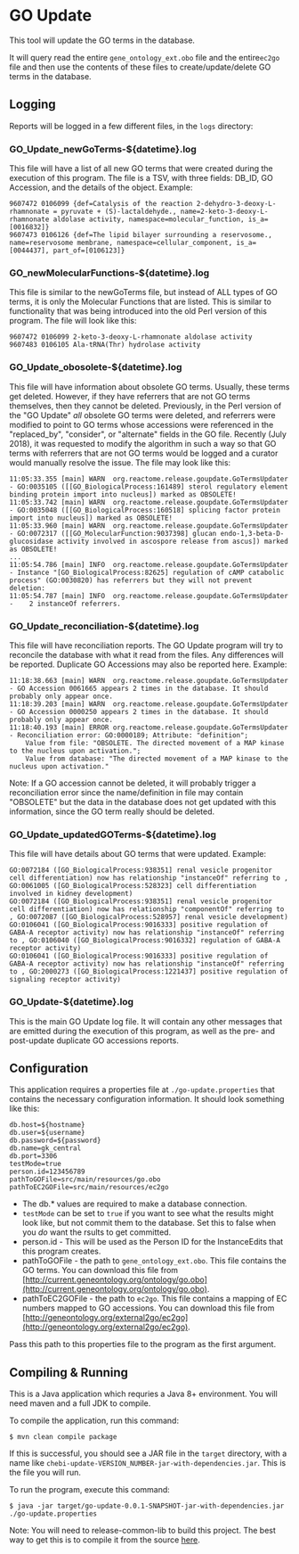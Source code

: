 # GO Update

This tool will update the GO terms in the database.

It will query read the entire `gene_ontology_ext.obo` file and the entire`ec2go` file and then use the contents of these files to create/update/delete GO terms in the database.

## Logging

Reports will be logged in a few different files, in the `logs` directory:

### GO\_Update\_newGoTerms-${datetime}.log 
 This file will have a list of all new GO terms that were created during the execution of this program. The file is a TSV, with three fields: DB_ID, GO Accession, and the details of the object. Example:

```
9607472	0106099	{def=Catalysis of the reaction 2-dehydro-3-deoxy-L-rhamnonate = pyruvate + (S)-lactaldehyde., name=2-keto-3-deoxy-L-rhamnonate aldolase activity, namespace=molecular_function, is_a=[0016832]}
9607473	0106126	{def=The lipid bilayer surrounding a reservosome., name=reservosome membrane, namespace=cellular_component, is_a=[0044437], part_of=[0106123]}
```

### GO\_newMolecularFunctions-${datetime}.log 
 This file is similar to the newGoTerms file, but instead of ALL types of GO terms, it is only the Molecular Functions that are listed. This is similar to functionality that was being introduced into the old Perl version of this program. The file will look like this:
 
```
9607472	0106099	2-keto-3-deoxy-L-rhamnonate aldolase activity
9607483	0106105	Ala-tRNA(Thr) hydrolase activity
```

### GO\_Update\_obosolete-${datetime}.log 
 This file will have information about obsolete GO terms. Usually, these terms get deleted. However, if they have referrers that are not GO terms themselves, then they cannot be deleted. Previously, in the Perl version of the "GO Update" *all* obsolete GO terms were deleted, and referrers were modified to point to GO terms whose accessions were referenced in the "replaced_by", "consider", or "alternate" fields in the GO file. Recently (July 2018), it was requested to modify the algorithm in such a way so that GO terms with referrers that are not GO terms would be logged and a curator would manually resolve the issue.
The file may look like this:

```
11:05:33.355 [main] WARN  org.reactome.release.goupdate.GoTermsUpdater - GO:0035105 ([[GO_BiologicalProcess:161489] sterol regulatory element binding protein import into nucleus]) marked as OBSOLETE!
11:05:33.742 [main] WARN  org.reactome.release.goupdate.GoTermsUpdater - GO:0035048 ([[GO_BiologicalProcess:160518] splicing factor protein import into nucleus]) marked as OBSOLETE!
11:05:33.960 [main] WARN  org.reactome.release.goupdate.GoTermsUpdater - GO:0072317 ([[GO_MolecularFunction:9037398] glucan endo-1,3-beta-D-glucosidase activity involved in ascospore release from ascus]) marked as OBSOLETE!
...
11:05:54.786 [main] INFO  org.reactome.release.goupdate.GoTermsUpdater - Instance "[GO_BiologicalProcess:82625] regulation of cAMP catabolic process" (GO:0030820) has referrers but they will not prevent deletion:
11:05:54.787 [main] INFO  org.reactome.release.goupdate.GoTermsUpdater - 	2 instanceOf referrers.

```

### GO\_Update\_reconciliation-${datetime}.log 
 This file will have reconciliation reports. The GO Update program will try to reconcile the database with what it read from the files. Any differences will be reported. Duplicate GO Accessions may also be reported here. Example:

```
11:18:38.663 [main] WARN  org.reactome.release.goupdate.GoTermsUpdater - GO Accession 0061665 appears 2 times in the database. It should probably only appear once.
11:18:39.203 [main] WARN  org.reactome.release.goupdate.GoTermsUpdater - GO Accession 0000250 appears 2 times in the database. It should probably only appear once.
11:18:40.193 [main] ERROR org.reactome.release.goupdate.GoTermsUpdater - Reconciliation error: GO:0000189; Attribute: "definition";
	Value from file: "OBSOLETE. The directed movement of a MAP kinase to the nucleus upon activation.";
	Value from database: "The directed movement of a MAP kinase to the nucleus upon activation."
```

Note: If a GO accession cannot be deleted, it will probably trigger a reconciliation error since the name/definition in file may contain "OBSOLETE" but the data in the database does not get updated with this information, since the GO term really should be deleted.

### GO\_Update\_updatedGOTerms-${datetime}.log
 This file will have details about GO terms that were updated. Example:
 
```
GO:0072184 ([GO_BiologicalProcess:938351] renal vesicle progenitor cell differentiation) now has relationship "instanceOf" referring to , GO:0061005 ([GO_BiologicalProcess:528323] cell differentiation involved in kidney development)
GO:0072184 ([GO_BiologicalProcess:938351] renal vesicle progenitor cell differentiation) now has relationship "componentOf" referring to , GO:0072087 ([GO_BiologicalProcess:528957] renal vesicle development)
GO:0106041 ([GO_BiologicalProcess:9016333] positive regulation of GABA-A receptor activity) now has relationship "instanceOf" referring to , GO:0106040 ([GO_BiologicalProcess:9016332] regulation of GABA-A receptor activity)
GO:0106041 ([GO_BiologicalProcess:9016333] positive regulation of GABA-A receptor activity) now has relationship "instanceOf" referring to , GO:2000273 ([GO_BiologicalProcess:1221437] positive regulation of signaling receptor activity)
```

### GO\_Update-${datetime}.log
 This is the main GO Update log file. It will contain any other messages that are emitted during the execution of this program, as well as the pre- and post-update duplicate GO accessions reports.
 
## Configuration

This application requires a properties file at `./go-update.properties` that contains the necessary configuration information. It should look something like this:

```
db.host=${hostname}
db.user=${username}
db.password=${password}
db.name=gk_central
db.port=3306
testMode=true
person.id=123456789
pathToGOFile=src/main/resources/go.obo
pathToEC2GOFile=src/main/resources/ec2go
```

- The db.* values are required to make a database connection.
- `testMode` can be set to `true` if you want to see what the results might look like, but not commit them to the database. Set this to false when you _do_ want the rsults to get committed.
- person.id - This will be used as the Person ID for the InstanceEdits that this program creates.
- pathToGOFile - the path to `gene_ontology_ext.obo`. This file contains the GO terms. You can download this file from [http://current.geneontology.org/ontology/go.obo](http://current.geneontology.org/ontology/go.obo).
- pathToEC2GOFile - the path to `ec2go`. This file contains a mapping of EC numbers mapped to GO accessions. You can download this file from [http://geneontology.org/external2go/ec2go](http://geneontology.org/external2go/ec2go).

Pass this path to this properties file to the program as the first argument.

## Compiling & Running

This is a Java application which requries a Java 8+ environment. You will need maven and a full JDK to compile.

To compile the application, run this command:

```
$ mvn clean compile package
```

If this is successful, you should see a JAR file in the `target` directory, with a name like `chebi-update-VERSION_NUMBER-jar-with-dependencies.jar`. This is the file you will run.

To run the program, execute this command:
```
$ java -jar target/go-update-0.0.1-SNAPSHOT-jar-with-dependencies.jar ./go-update.properties
```

Note: You will need to release-common-lib to build this project. The best way to get this is to compile it from the source [here](../release-common-lib).

